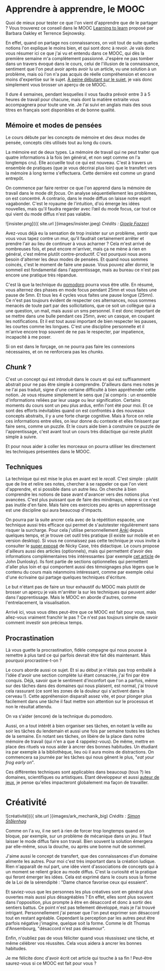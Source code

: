# Apprendre à apprendre, le MOOC

Quoi de mieux pour tester ce que l'on vient d'apprendre que de le partager ? 
Vous trouverez ce conseil dans le MOOC [Learning to learn](https://www.coursera.org/learn/learning-how-to-learn/home/welcome) proposé par Barbara Oakley et Terrence Sejnowsky.

En effet, quand on partage nos connaissances, on voit tout de suite quelles notions l'on explique le moins bien, et qui sont donc à revoir. 
Je vais donc vous résumer ici ce que j'ai vu et entendu dans ce MOOC, qui dès la première semaine m'a complètement passionné. 
J'espère ne pas tomber dans un travers évoqué dans le cours, celui de l'illusion de la connaissance, sentiment que l'on peut avoir après avoir lu un article, vu une solution à un problème, mais où l'on n'a pas acquis de réelle compréhension et encore moins d'expertise sur le sujet. 
[À peine débutant sur le sujet](https://fr.wikipedia.org/wiki/Effet_Dunning-Kruger), je vais donc simplement vous brosser un aperçu de ce MOOC. 

Il dure 4 semaines, pendant lesquelles il vous faudra prévoir entre 3 à 5 heures de travail pour chacune, mais dont la matière extraite vous accompagnera pour toute une vie. 
Je l'ai suivi en anglais mais des sous titres en français sont disponibles et de bonne qualité. 

## Mémoire et modes de pensées

Le cours débute par les concepts de mémoire et des deux modes de pensée, concepts clés utilisés tout au long du cours. 

La mémoire est de deux types. 
La mémoire de travail qui ne peut traiter que quatre informations à la fois (en général, et non sept comme on l'a longtemps cru). 
Elle accueille tout ce qui est nouveau. 
C'est à travers un ensemble de pratiques (que je vous décrirai plus loin) que le transfert vers la mémoire à long terme s'effectuera. 
Cette dernière est comme un grand entrepôt. 

On commence par faire rentrer ce que l'on apprend dans la mémoire de travail dans le mode dit *focus*. 
On analyse séquentiellement les problèmes, on est concentré. 
A contrario, dans le mode diffus on laisse notre esprit vagabonder. 
C'est le royaume de l'intuition, d'où émerge les idées nouvelles, mais qu'il faudra regarder avec l’œil du mode focus, car tout ce qui vient du mode diffus n'est pas valable. 

![insister.png]({{ site.url }}images/insister.jpeg)
_Crédits : [Gioele Fazzeri](https://www.pexels.com/fr-fr/photo/lumineux-aube-soleil-couchant-homme-4496727/)_

Avez-vous déjà eu la sensation de trop insister sur un problème, sentir que vous vous tapez contre un mur, qu'il faudrait certainement arrêter et prendre l'air au lieu de continuer à vous acharner ? Cela m'est arrivé de nombreuses fois, et peut encore m'arriver, mais ça ne mène à rien en général, c'est même plutôt contre-productif. C'est pourquoi nous avons besoin d'alterner les deux modes de pensées. 
Et quand nous sommes coincés, c'est le moment de faire une pause. 
Vous pouvez aller dormir, le sommeil est fondamental dans l'apprentissage, mais au bureau ce n'est pas encore une pratique très répandue. 

C'est là que la technique du [pomodoro](https://fr.wikipedia.org/wiki/Technique_Pomodoro) pourra vous être utile. 
En résumé, vous alternez des phases en mode focus pendant 25mn et vous faites une pause de 5mn. 
Et tous les 4 cycles vous faites une pause longue (25mn).
Ce n'est pas toujours évident de respecter ces alternances, nous sommes menacés de toute part par des sollicitations, que ce soit un collègue qui a une question, un mail, mais aussi un sms personnel. 
Il est donc important de se mettre dans une bulle pendant ces 25mn, avec un casque, en coupant les notifications. 
Et il est tout aussi important de bien respecter les pauses, les courtes comme les longues. 
C'est une discipline personnelle et il m'arrive encore trop souvent de ne pas le respecter, par impatience, incapacité à me poser. 

Si on est dans le forçage, on ne pourra pas faire les connexions nécessaires, et on ne renforcera pas les *chunks*. 

## *Chunk* ? 

C'est un concept qui est introduit dans le cours et qui est suffisamment abstrait pour ne pas être simple à comprendre. 
D'ailleurs dans mes notes je ne l'ai pas traduit, signe d'une certaine difficulté à bien appréhender cette notion. 
Je vous résume simplement le sens que j'ai compris : un ensemble d'informations reliées par leur usage ou leur signification. 
Certains moments du cours sont un peu plus ardus, enfin l'ont été pour moi. Et ce sont des efforts inévitables quand on est confrontés à des nouveaux concepts abstraits, il y a une forte charge cognitive. 
Mais à force on relie ces informations entre elles, on leur donne du contexte et elles finissent par faire sens, comme un puzzle. 
Et le cours aide bien à construire ce puzzle de l'apprentissage, c'est avant tout un cours très didactique qui reste plutôt simple à suivre. 

Et pour nous aider à coller les morceaux on pourra utiliser les directement les techniques présentées dans le MOOC.

## Techniques 

La technique qui est mise le plus en avant est le *recall*.
C'est simple : plutôt que de lire et relire ses notes, chercher à se rappeler ce que l'on vient d'apprendre, et si possible dans un autre lieu. 
On cherche à bien comprendre les notions de base avant d'avancer vers des notions plus avancées. 
C'est plus puissant que de faire des mindmaps, même si ce n'est pas inutile d'en faire. 
Mais faire ces exercices peu après un apprentissage est une discipline qui aura beaucoup d'impacts. 

On pourra par la suite ancrer cela avec de la répétition espacée, une technique aussi très efficace qui permet de s'autotester régulièrement sans risquer la surcharge. Pour cela j'utilise personnellement [Anki](https://apps.ankiweb.net/) depuis quelques temps, et je trouve cet outil très pratique (il existe sur mobile et en version desktop). Si vous ne connaissez pas cette technique je vous invite à consulter le [super exposé](https://ncase.me/remember/) de Nicky Case, très didactique. 
Le cours propose d'ailleurs aussi des articles (optionnels), mais qui permettent d'avoir des informations complémentaires très intéressantes (par exemple [cet article](https://www.aft.org/sites/default/files/periodicals/dunlosky.pdf) de John Dunlosky). 
Ils font partie de sections optionnelles qui permettent d'aller plus loin et qui comportent aussi des témoignages plus légers que le contenu du cours mais néanmoins intéressant, comme par exemple celui d'une écrivaine qui partage quelques techniques d'écriture. 

Le but n'étant pas de faire un tour exhaustif du MOOC mais plutôt de brosser un aperçu je vais m'arrêter la sur les techniques qui peuvent aider dans l'apprentissage. 
Mais le MOOC en aborde d'autres, comme l'entrelacement, la visualisation. 

Arrivé ici, vous vous dites peut-être que ce MOOC est fait pour vous, mais allez-vous vraiment franchir le pas ? 
Ce n'est pas toujours simple de savoir comment investir son précieux temps. 

## Procrastination

Là vous guette la procrastination, fidèle compagne qui nous pousse à remettre à plus tard ce qui parfois devrait être fait dès maintenant. 
Mais pourquoi procrastine-t-on ? 

Le cours aborde aussi ce sujet. 
Et si au début je n'étais pas trop emballé à l'idée d'avoir une section complète lui étant consacrée, j'ai fini par être conquis. 
Déjà, savoir que le sentiment d'inconfort que l'on a parfois, même sur des tâches dans des domaines qui nous plaisent, est normal, j'ai trouvé cela rassurant (ce sont les zones de la douleur qui s'activent dans le cerveau !). 
Cette appréhension disparaît assez vite, et pour plonger plus facilement dans une tâche il faut mettre son attention sur le processus et non le résultat attendu. 

On va s'aider (encore) de la technique du pomodoro. 

Aussi, on a tout intérêt à bien organiser ses tâches, en notant la veille au soir les tâches du lendemain et aussi une fois par semaine toutes les tâches de la semaine. 
En notant ses tâches, on libère de la place dans notre mémoire de travail (qui n'en a que 4 rappelez-vous). 
De même, mettre en place des rituels va nous aider à ancrer des bonnes habitudes. 
Un étudiant ira par exemple à la  bibliothèque, lieu où il aura moins de distractions. 
On commencera sa journée par les tâches qui nous gênent le plus, 
"_eat your frog early on_".

Ces différentes techniques sont applicables dans beaucoup (tous ?) les domaines, scientifiques ou artistiques. 
Etant développeur et aussi [auteur de jeux](https://www.trictrac.net/jeu-de-societe/liste/auteur-illustrateur/david-franck), je pense qu'elles impacteront globalement ma façon de travailler. 

# Créativité

![créativité]({{ site.url }}images/ark_mechanik_big)
_Crédits : [Simon Stålenhag](https://www.simonstalenhag.se/bilderbig/ark_mechanik_big.jpg)_

Comme on l'a vu, il ne sert à rien de forcer trop longtemps quand on bloque, par exemple, sur un problème de mécanique dans un jeu. 
Il faut laisser le mode diffus faire son travail. 
Bien souvent la solution émergera par elle-même, sous la douche, ou après une bonne nuit de sommeil. 

J'aime aussi le concept de transfert, que des connaissances d'un domaine alimente les autres. 
Pour moi c'est très important dans la création ludique. 
Rien n'apparaît de nul part, une idée vient d'associations de concepts qui à un moment se relient grâce au mode diffus. 
C'est la curiosité et la pratique qui feront émerger les idées. 
Cela est exprimé dans le cours sous la forme de la Loi de la sérendipité : "Dame chance favorise ceux qui essaient".

Et saviez-vous que les personnes les plus créatives sont en général plus ouvertes mais aussi plus désagréables ? 
En effet, elles sont plus souvent dans l'opposition, plus prompte à être en désaccord et donc à sortir des sentiers battus. 
Ce point n'est pas tellement développé, mais je l'ai trouvé intrigant. 
Personnellement j'ai penser que l'on peut exprimer son désaccord tout en restant agréable. 
Cependant la perception par les autres peut être parfois négative j'imagine, quelque soit la forme. 
Comme le dit Thomas d'Ansembourg, "désaccord n'est pas désamour". 

Enfin, n'oubliez pas de vous féliciter quand vous réussissez une tâche, et même célébrer vos réussites. 
Cela vous aidera à ancrer les bonnes habitudes. 

Je me félicite donc d'avoir écrit cet article qui touche à sa fin ! 
Peut-être saurez-vous si ce MOOC est fait pour vous ? 